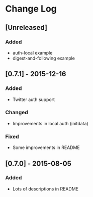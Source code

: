 # Change Log

## [Unreleased]
### Added
- auth-local example
- digest-and-following example

## [0.7.1] - 2015-12-16
### Added
- Twitter auth support
### Changed
- Improvements in local auth (initdata)
### Fixed
- Some improvements in README

## [0.7.0] - 2015-08-05
### Added
- Lots of descriptions in README
